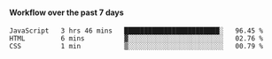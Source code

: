 #### Workflow over the past 7 days

<!--START_SECTION:waka-->

```text
JavaScript   3 hrs 46 mins   ████████████████████████░   96.45 %
HTML         6 mins          ▓░░░░░░░░░░░░░░░░░░░░░░░░   02.76 %
CSS          1 min           ▒░░░░░░░░░░░░░░░░░░░░░░░░   00.79 %
```

<!--END_SECTION:waka-->
